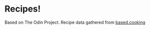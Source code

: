 # Recipes!

Based on The Odin Project. Recipe data gathered from [based.cooking](https://based.cooking)

